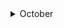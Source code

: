 <details>
<summary>October</summary>
<br>

10/3

Well well well... I used up all my allocation for mwt by noon yesterday and then started in on ab sxa business. We had the ab stand-up this morning and I was the only one who had cleared my plate to start in on the SXA trainings... Today I reported in for the mwt standup that I had passed off my ticket and it was in a good place, but after a day with Stackla, guess who won? Stackla... Anyway, I wrote up a bunch more notes about the SXA training, that's over on my Resources page. I also figured out how to use markdown_helper to organize (complicate) my work here a bit more. SXA is pretty WYSIWYG(y), and it is yet unclear how BED and FED will work together using this platform, but I hope it proves useful and worth all the trouble!

---

10/2

*had to get out of Stackla and mwt. Only had half time this week for that and ab, so mwt is out for the week. Moving on to ab, started learning sxa thangs.*

* mwt 56 - pip product reviews - made some good progress on this. Got the base set for the layout of the page in mobile and desktop views, but the functional requirements are not yet met. Having to pass this back to the other FED on the project to implement, but would have needed their help on this component nonetheless. Oh JavaScript, there is so much to learn. Stackla wins.

me: 1, stackla: 2

---

10/1

*spent the whole day in Stackla. I have nothing but inappropriate things to write...*

* mwt 56 - pip product reviews - the fight continues. I did find that we may have been using the wrong base template for the social card widget on Stackla. Switched to another template and have found a greater deal of flexibility working with this thing, but I'm still giving Stackla a point for the day, because they win.

me: 1, stackla: 1  

</details>